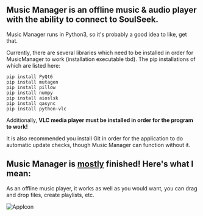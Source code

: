 ## Music Manager is an offline music & audio player with the ability to connect to SoulSeek.

Music Manager runs in Python3, so it's probably a good idea to like, get that.

Currently, there are several libraries which need to be installed in order for MusicManager to work (installation executable tbd). The pip installations of which are listed here:

```
pip install PyQt6
pip install mutagen
pip install pillow
pip install numpy
pip install aioslsk
pip install qasync
pip install python-vlc
```

Additionally, **VLC media player must be installed in order for the program to work!**

It is also recommended you install Git in order for the application to do automatic update checks, though Music Manager can function without it.

## Music Manager is <ins>mostly</ins> finished! Here's what I mean:

As an offline music player, it works as well as you would want, you can drag and drop files, create playlists, etc.

![AppIcon](https://github.com/user-attachments/assets/9e74d8fc-1e6a-47c4-b3ab-9ba674247038)
